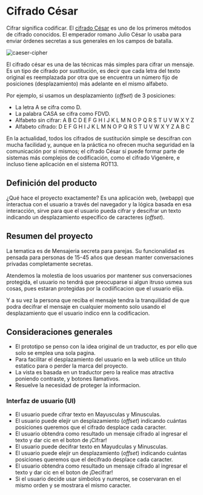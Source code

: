 # Cifrado César

Cifrar significa codificar. El [cifrado César](https://en.wikipedia.org/wiki/Caesar_cipher)
es uno de los primeros métodos de cifrado conocidos. El emperador romano Julio
César lo usaba para enviar órdenes secretas a sus generales en los campos de
batalla.

![caeser-cipher](https://upload.wikimedia.org/wikipedia/commons/thumb/2/2b/Caesar3.svg/2000px-Caesar3.svg.png)

El cifrado césar es una de las técnicas más simples para cifrar un mensaje. Es
un tipo de cifrado por sustitución, es decir que cada letra del texto original
es reemplazada por otra que se encuentra un número fijo de posiciones
(desplazamiento) más adelante en el mismo alfabeto.

Por ejemplo, si usamos un desplazamiento (_offset_) de 3 posiciones:

* La letra A se cifra como D.
* La palabra CASA se cifra como FDVD.
* Alfabeto sin cifrar: A B C D E F G H I J K L M N O P Q R S T U V W X Y Z
* Alfabeto cifrado: D E F G H I J K L M N O P Q R S T U V W X Y Z A B C

En la actualidad, todos los cifrados de sustitución simple se descifran con
mucha facilidad y, aunque en la práctica no ofrecen mucha seguridad en la
comunicación por sí mismos; el cifrado César sí puede formar parte de sistemas
más complejos de codificación, como el cifrado Vigenère, e incluso tiene
aplicación en el sistema ROT13.


## Definición del producto
¿Qué hace el proyecto exactamente? Es una aplicación
web, (webapp) que interactua con el usuario a través del navegador y la lógica basada en esa interacción, sirve para que el usuario pueda cifrar y descifrar un texto indicando un desplazamiento específico de caracteres (_offset_).

## Resumen del proyecto
La tematica es de Mensajeria secreta para parejas.
Su funcionalidad es pensada para personas de 15-45 años que desean manter conversaciones privadas completamente secretas.

Atendemos la molestia de loos usuarios por mantener sus conversaciones protegida, el usuario no tendrá que preocuparse si algun itruso usmea sus cosas, pues estaran protegidas por la codiificacion que el usuario elija.

Y a su vez la persona que reciba el mensaje tendra la tranquilidad de que podra decifrar el mensaje en cualquier momento solo usando el desplazamiento que el usuario indico enn la codificacion.

## Consideraciones generales

* El prototipo se penso con la idea original de un traductor, es por ello que solo se emplea una sola pagina.
* Para facilitar el desplazamiento del usuario en la web utilice un titulo estatico para o perder la marca del proyecto.
* La vista es basada en un traductor pero la realice mas atractiva poniendo contraste, y botones llamativos.
* Resuelve la necesidad de proteger la informacion.

### Interfaz de usuario (UI)

* El usuario puede cifrar texto en Mayusculas y Minusculas.
* El usuario puede elejir un desplazamiento (_offset_) indicando cuántas posiciones queremos que  el cifrado desplace cada caracter.
* El usuario obtendra como resultado un mensaje cifrado al ingresar el texto y dar cic en el boton de ¡Cifrar!
* El usuario puede decifrar texto en Mayudculas y Minusculas.
* El usuario puede elejir un desplazamiento (_offset_) indicando cuántas posiciones queremos que  el decifrado desplace cada caracter.
* El usuario obtendra como resultado un mensaje cifrado al ingresar el texto y dar cic en el boton de ¡Decifrar!
* Si el usuario decide usar simbolos y numeros, se coservaran en el mismo orden y se mostrara el mismo caracter.


